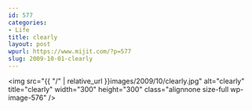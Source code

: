 ```yaml
---
id: 577
categories:
- Life
title: clearly
layout: post
wpurl: https://www.mijit.com/?p=577
slug: 2009-10-01-clearly
---
```

<img src="{{ "/" | relative_url }}images/2009/10/clearly.jpg" alt="clearly" title="clearly" width="300" height="300" class="alignnone size-full wp-image-576" />
